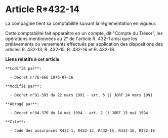 # Article R*432-14

La compagnie tient sa comptabilité suivant la réglementation en vigueur.

Cette comptabilité fait apparaître en un compte, dit "Compte du Trésor", les opérations mentionnées au 2° de l'article R.
432-1 ainsi que les prélèvements ou versements effectués par application des dispositions des articles R. 432-13, R. 432-15,
R. 432-16 et R. 432-18.

**Liens relatifs à cet article**

	**Codifié par**:

	  - Décret n°76-666 1976-07-16

	**Modifié par**:

	  - Décret n°91-303 du 22 mars 1991 - art. 5 () JORF 24 mars 1991

	**Abrogé par**:

	  - Décret n°94-376 du 14 mai 1994 - art. 2 () JORF 15 mai 1994

	**Cite**:

	  - Code des assurances R432-1, R432-13, R432-15, R432-16, R432-18
